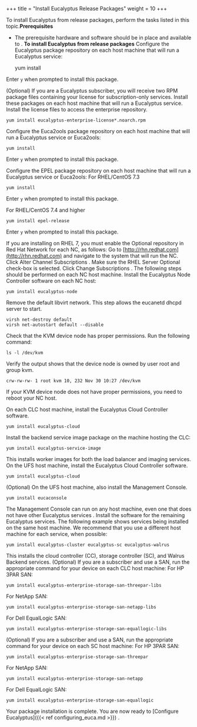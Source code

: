 +++
title = "Install Eucalyptus Release Packages"
weight = 10
+++

To install Eucalyptus from release packages, perform the tasks listed in this topic.**Prerequisites** 

* The prerequisite hardware and software should be in place and available to . 
**To install Eucalyptus from release packages** Configure the Eucalyptus package repository on each host machine that will run a Eucalyptus service: 

    yum install 

Enter `y` when prompted to install this package. 

(Optional) If you are a Eucalyptus subscriber, you will receive two RPM package files containing your license for subscription-only services. Install these packages on each host machine that will run a Eucalyptus service. Install the license files to access the enterprise repository. 

    yum install eucalyptus-enterprise-license*.noarch.rpm 

Configure the Euca2ools package repository on each host machine that will run a Eucalyptus service or Euca2ools: 

    yum install 

Enter `y` when prompted to install this package. 

Configure the EPEL package repository on each host machine that will run a Eucalyptus service or Euca2ools: For RHEL/CentOS 7.3 



    yum install 

Enter `y` when prompted to install this package. 

For RHEL/CentOS 7.4 and higher 



    yum install epel-release

Enter `y` when prompted to install this package. 

If you are installing on RHEL 7, you must enable the Optional repository in Red Hat Network for each NC, as follows: Go to [http://rhn.redhat.com](http://rhn.redhat.com) and navigate to the system that will run the NC. Click Alter Channel Subscriptions . Make sure the RHEL Server Optional check-box is selected. Click Change Subscriptions . The following steps should be performed on each NC host machine. Install the Eucalyptus Node Controller software on each NC host: 

    yum install eucalyptus-node

Remove the default libvirt network. This step allows the eucanetd dhcpd server to start. 

    virsh net-destroy default
    virsh net-autostart default --disable

Check that the KVM device node has proper permissions. Run the following command: 



    ls -l /dev/kvm

Verify the output shows that the device node is owned by user root and group kvm. 



    crw-rw-rw- 1 root kvm 10, 232 Nov 30 10:27 /dev/kvm

If your KVM device node does not have proper permissions, you need to reboot your NC host. 

On each CLC host machine, install the Eucalyptus Cloud Controller software. 

    yum install eucalyptus-cloud

Install the backend service image package on the machine hosting the CLC: 

    yum install eucalyptus-service-image

This installs worker images for both the load balancer and imaging services. On the UFS host machine, install the Eucalyptus Cloud Controller software. 

    yum install eucalyptus-cloud

(Optional) On the UFS host machine, also install the Management Console. 

    yum install eucaconsole

The Management Console can run on any host machine, even one that does not have other Eucalyptus services . Install the software for the remaining Eucalyptus services. The following example shows services being installed on the same host machine. We recommend that you use a different host machine for each service, when possible: 

    yum install eucalyptus-cluster eucalyptus-sc eucalyptus-walrus

This installs the cloud controller (CC), storage controller (SC), and Walrus Backend services. (Optional) If you are a subscriber and use a SAN, run the appropriate command for your device on each CLC host machine: For HP 3PAR SAN: 



    yum install eucalyptus-enterprise-storage-san-threepar-libs

For NetApp SAN: 



    yum install eucalyptus-enterprise-storage-san-netapp-libs

For Dell EqualLogic SAN: 



    yum install eucalyptus-enterprise-storage-san-equallogic-libs

(Optional) If you are a subscriber and use a SAN, run the appropriate command for your device on each SC host machine: For HP 3PAR SAN: 



    yum install eucalyptus-enterprise-storage-san-threepar

For NetApp SAN: 



    yum install eucalyptus-enterprise-storage-san-netapp

For Dell EqualLogic SAN: 



    yum install eucalyptus-enterprise-storage-san-equallogic

Your package installation is complete. You are now ready to [Configure Eucalyptus]({{< ref configuring_euca.md >}}) . 

